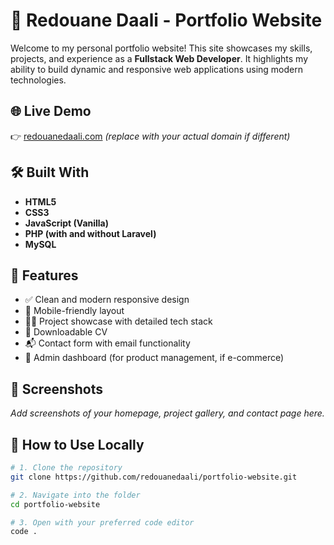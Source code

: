 # 💼 Redouane Daali - Portfolio Website

Welcome to my personal portfolio website! This site showcases my skills, projects, and experience as a **Fullstack Web Developer**. It highlights my ability to build dynamic and responsive web applications using modern technologies.

## 🌐 Live Demo

👉 [redouanedaali.com](https://redouanedaali.com) *(replace with your actual domain if different)*

## 🛠️ Built With

- **HTML5**
- **CSS3**
- **JavaScript (Vanilla)**
- **PHP (with and without Laravel)**
- **MySQL**

## 📂 Features

- ✅ Clean and modern responsive design
- 📱 Mobile-friendly layout
- 🧑‍💻 Project showcase with detailed tech stack
- 📄 Downloadable CV
- 📬 Contact form with email functionality
- 🔐 Admin dashboard (for product management, if e-commerce)

## 📸 Screenshots

_Add screenshots of your homepage, project gallery, and contact page here._

## 🧩 How to Use Locally

```bash
# 1. Clone the repository
git clone https://github.com/redouanedaali/portfolio-website.git

# 2. Navigate into the folder
cd portfolio-website

# 3. Open with your preferred code editor
code .
